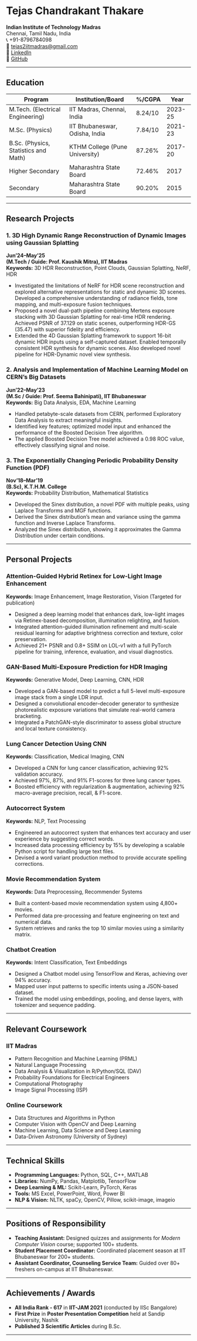 # Tejas Chandrakant Thakare

**Indian Institute of Technology Madras**  
Chennai, Tamil Nadu, India  
📞 +91-8796784098  
📧 tejas2iitmadras@gmail.com  
🔗 [LinkedIn](https://www.linkedin.com/in/tejas-t-722758204)  
🔗 [GitHub](https://www.github.com/TejasCThakare)  

---

## Education

| Program                                 | Institution/Board                   | %/CGPA   | Year     |
|-----------------------------------------|-------------------------------------|----------|----------|
| M.Tech. (Electrical Engineering)        | IIT Madras, Chennai, India          | 8.24/10  | 2023-25  |
| M.Sc. (Physics)                         | IIT Bhubaneswar, Odisha, India      | 7.84/10  | 2021-23  |
| B.Sc. (Physics, Statistics and Math)    | KTHM College (Pune University)      | 87.26%   | 2017-20  |
| Higher Secondary                        | Maharashtra State Board             | 72.46%   | 2017     |
| Secondary                               | Maharashtra State Board             | 90.20%   | 2015     |

---

## Research Projects

### 1. 3D High Dynamic Range Reconstruction of Dynamic Images using Gaussian Splatting  
**Jun’24–May’25**  
**(M.Tech / Guide: Prof. Kaushik Mitra), IIT Madras**  
**Keywords:** 3D HDR Reconstruction, Point Clouds, Gaussian Splatting, NeRF, HDR

- Investigated the limitations of NeRF for HDR scene reconstruction and explored alternative representations for static and dynamic 3D scenes. Developed a comprehensive understanding of radiance fields, tone mapping, and multi-exposure fusion techniques.  
- Proposed a novel dual-path pipeline combining Mertens exposure stacking with 3D Gaussian Splatting for real-time HDR rendering. Achieved PSNR of 37.129 on static scenes, outperforming HDR-GS (35.47) with superior fidelity and efficiency.  
- Extended the 4D Gaussian Splatting framework to support 16-bit dynamic HDR inputs using a self-captured dataset. Enabled temporally consistent HDR synthesis for dynamic scenes. Also developed novel pipeline for HDR-Dynamic novel view synthesis.  

### 2. Analysis and Implementation of Machine Learning Model on CERN’s Big Datasets  
**Jun’22–May’23**  
**(M.Sc / Guide: Prof. Seema Bahinipati), IIT Bhubaneswar**  
**Keywords:** Big Data Analysis, EDA, Machine Learning

- Handled petabyte-scale datasets from CERN, performed Exploratory Data Analysis to extract meaningful insights.  
- Identified key features; optimized model input and enhanced the performance of the Boosted Decision Tree algorithm.  
- The applied Boosted Decision Tree model achieved a 0.98 ROC value, effectively classifying signal and noise.  

### 3. The Exponentially Changing Periodic Probability Density Function (PDF)  
**Nov’18–Mar’19**  
**(B.Sc), K.T.H.M. College**  
**Keywords:** Probability Distribution, Mathematical Statistics

- Developed the Sinex distribution, a novel PDF with multiple peaks, using Laplace Transforms and MGF functions.  
- Derived the Sinex distribution’s mean and variance using the gamma function and Inverse Laplace Transforms.  
- Analyzed the Sinex distribution, showing it approximates the Gamma Distribution under certain conditions.  

---

## Personal Projects

### Attention-Guided Hybrid Retinex for Low-Light Image Enhancement  
**Keywords:** Image Enhancement, Image Restoration, Vision (Targeted for publication)  
- Designed a deep learning model that enhances dark, low-light images via Retinex-based decomposition, illumination relighting, and fusion.  
- Integrated attention-guided illumination refinement and multi-scale residual learning for adaptive brightness correction and texture, color preservation.  
- Achieved 21+ PSNR and 0.8+ SSIM on LOL-v1 with a full PyTorch pipeline for training, inference, evaluation, and visual diagnostics.  

### GAN-Based Multi-Exposure Prediction for HDR Imaging  
**Keywords:** Generative Model, Deep Learning, CNN, HDR  
- Developed a GAN-based model to predict a full 5-level multi-exposure image stack from a single LDR input.  
- Designed a convolutional encoder–decoder generator to synthesize photorealistic exposure variations that simulate real-world camera bracketing.  
- Integrated a PatchGAN-style discriminator to assess global structure and local texture consistency.  

### Lung Cancer Detection Using CNN  
**Keywords:** Classification, Medical Imaging, CNN  
- Developed a CNN for lung cancer classification, achieving 92% validation accuracy.  
- Achieved 97%, 87%, and 91% F1-scores for three lung cancer types.  
- Boosted efficiency with regularization & augmentation, achieving 92% macro-average precision, recall, & F1-score.  

### Autocorrect System  
**Keywords:** NLP, Text Processing  
- Engineered an autocorrect system that enhances text accuracy and user experience by suggesting correct words.  
- Increased data processing efficiency by 15% by developing a scalable Python script for handling large text files.  
- Devised a word variant production method to provide accurate spelling corrections.  

### Movie Recommendation System  
**Keywords:** Data Preprocessing, Recommender Systems  
- Built a content-based movie recommendation system using 4,800+ movies.  
- Performed data pre-processing and feature engineering on text and numerical data.  
- System retrieves and ranks the top 10 similar movies using a similarity matrix.  

### Chatbot Creation  
**Keywords:** Intent Classification, Text Embeddings  
- Designed a Chatbot model using TensorFlow and Keras, achieving over 94% accuracy.  
- Mapped user input patterns to specific intents using a JSON-based dataset.  
- Trained the model using embeddings, pooling, and dense layers, with tokenizer and sequence padding.  

---

## Relevant Coursework

### IIT Madras  
- Pattern Recognition and Machine Learning (PRML)  
- Natural Language Processing  
- Data Analysis & Visualization in R/Python/SQL (DAV)  
- Probability Foundations for Electrical Engineers  
- Computational Photography  
- Image Signal Processing (ISP)  

### Online Coursework  
- Data Structures and Algorithms in Python  
- Computer Vision with OpenCV and Deep Learning  
- Machine Learning, Data Science and Deep Learning  
- Data-Driven Astronomy (University of Sydney)  

---

## Technical Skills

- **Programming Languages:** Python, SQL, C++, MATLAB  
- **Libraries:** NumPy, Pandas, Matplotlib, TensorFlow  
- **Deep Learning & ML:** Scikit-Learn, PyTorch, Keras  
- **Tools:** MS Excel, PowerPoint, Word, Power BI  
- **NLP & Vision:** NLTK, spaCy, OpenCV, Pillow, scikit-image, imageio  

---

## Positions of Responsibility

- **Teaching Assistant:** Designed quizzes and assignments for *Modern Computer Vision* course; supported 100+ students.  
- **Student Placement Coordinator:** Coordinated placement season at IIT Bhubaneswar for 200+ students.  
- **Assistant Coordinator, Counseling Service Team:** Guided over 80+ freshers on-campus at IIT Bhubaneswar.  

---

## Achievements / Awards

- **All India Rank - 617** in **IIT-JAM 2021** (conducted by IISc Bangalore)  
- **First Prize** in **Poster Presentation Competition** held at Sandip University, Nashik  
- **Published 3 Scientific Articles** during B.Sc.

---
